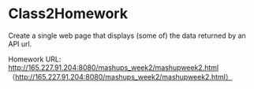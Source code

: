 # Class2Homework

Create a single web page that displays (some of) the data returned by an API url.

Homework URL: http://165.227.91.204:8080/mashups_week2/mashupweek2.html （http://165.227.91.204:8080/mashups_week2/mashupweek2.html）
